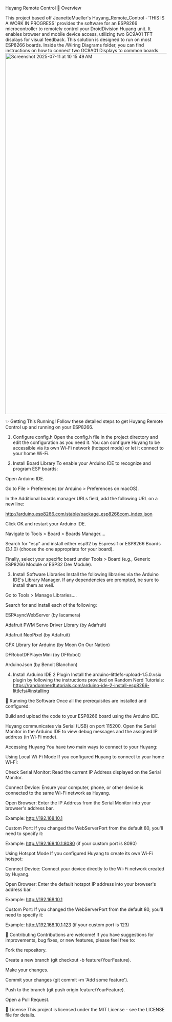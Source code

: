Huyang Remote Control
🚀 Overview

This project based off JeanetteMueller's Huyang_Remote_Control -'THIS IS A WORK IN PROGRESS' provides the software for an ESP8266 microcontroller to remotely control your DroidDivision Huyang unit. It enables browser and mobile device access, utilizing two GC9A01 TFT displays for visual feedback. This solution is designed to run on most ESP8266 boards. Inside the /Wiring Diagrams folder, you can find instructions on how to connect two GC9A01 Displays to common boards.
<img width="1378" height="1128" alt="Screenshot 2025-07-11 at 10 15 49 AM" src="https://github.com/user-attachments/assets/1631418d-ad9d-43f2-986b-f2ebc041178d" />

✨ Getting This Running!
Follow these detailed steps to get Huyang Remote Control up and running on your ESP8266.

1. Configure config.h
Open the config.h file in the project directory and edit the configuration as you need it. You can configure Huyang to be accessible via its own Wi-Fi network (hotspot mode) or let it connect to your home Wi-Fi.

2. Install Board Library
To enable your Arduino IDE to recognize and program ESP boards:

Open Arduino IDE.

Go to File > Preferences (or Arduino > Preferences on macOS).

In the Additional boards manager URLs field, add the following URL on a new line:

http://arduino.esp8266.com/stable/package_esp8266com_index.json

Click OK and restart your Arduino IDE.

Navigate to Tools > Board > Boards Manager....

Search for "esp" and install either esp32 by Espressif or ESP8266 Boards (3.1.0) (choose the one appropriate for your board).

Finally, select your specific board under Tools > Board (e.g., Generic ESP8266 Module or ESP32 Dev Module).

3. Install Software Libraries
Install the following libraries via the Arduino IDE's Library Manager. If any dependencies are prompted, be sure to install them as well.

Go to Tools > Manage Libraries....

Search for and install each of the following:

ESPAsyncWebServer (by Iacamera)

Adafruit PWM Servo Driver Library (by Adafruit)

Adafruit NeoPixel (by Adafruit)

GFX Library for Arduino (by Moon On Our Nation)

DFRobotDFPlayerMini (by DFRobot)

ArduinoJson (by Benoit Blanchon)

4. Install Arduino IDE 2 Plugin
Install the arduino-littlefs-upload-1.5.0.vsix plugin by following the instructions provided on Random Nerd Tutorials:
https://randomnerdtutorials.com/arduino-ide-2-install-esp8266-littlefs/#installing

🚀 Running the Software
Once all the prerequisites are installed and configured:

Build and upload the code to your ESP8266 board using the Arduino IDE.

Huyang communicates via Serial (USB) on port 115200. Open the Serial Monitor in the Arduino IDE to view debug messages and the assigned IP address (in Wi-Fi mode).

Accessing Huyang
You have two main ways to connect to your Huyang:

Using Local Wi-Fi Mode
If you configured Huyang to connect to your home Wi-Fi:

Check Serial Monitor: Read the current IP Address displayed on the Serial Monitor.

Connect Device: Ensure your computer, phone, or other device is connected to the same Wi-Fi network as Huyang.

Open Browser: Enter the IP Address from the Serial Monitor into your browser's address bar.

Example: http://192.168.10.1

Custom Port: If you changed the WebServerPort from the default 80, you'll need to specify it:

Example: http://192.168.10.1:8080 (if your custom port is 8080)

Using Hotspot Mode
If you configured Huyang to create its own Wi-Fi hotspot:

Connect Device: Connect your device directly to the Wi-Fi network created by Huyang.

Open Browser: Enter the default hotspot IP address into your browser's address bar.

Example: http://192.168.10.1

Custom Port: If you changed the WebServerPort from the default 80, you'll need to specify it:

Example: http://192.168.10.1:123 (if your custom port is 123)

🤝 Contributing
Contributions are welcome! If you have suggestions for improvements, bug fixes, or new features, please feel free to:

Fork the repository.

Create a new branch (git checkout -b feature/YourFeature).

Make your changes.

Commit your changes (git commit -m 'Add some feature').

Push to the branch (git push origin feature/YourFeature).

Open a Pull Request.

📄 License
This project is licensed under the MIT License - see the LICENSE file for details.
